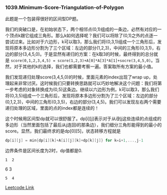 ### 1039.Minimum-Score-Triangulation-of-Polygon

此题是一个包装得很好的区间型DP题。

我们的突破口是，在初始状态下，两个相邻点(0,1)组成的一条边，必然有对应的一个顶点k跟它组成三角形。那么k如何选择呢？我们可以将除了(0,1)之外的点逐一尝试过来。比如对于六边形，k可以取3，那么我们将(0,3,1)组成一个三角形后，发现将原本多边形分割为了三个区域：左边的部分(1,2,3)，中间的三角形(0,3,1)，右边的部分(3,4,5,0)。于是显然有递归的方案：在k取3的时候，最终得到的总分就是 ```score(0,1,2,3,4,5) = score(1,2,3)+A[0]*A[3]*A[1]+socre(3,4,5,0)```。当然，对于其他的k的选择，我们也都需要考察一遍。答案取所有方案的最小值。

我们发现递归处理score(3,4,5,0)的时候，里面元素的index出现了wrap up，处理起来非常讨厌。这时候我们只要转换思路就可以巧妙地解决这个问题：我们将第一步考虑的对象转换成为(0,5)这条边。继续以六边形为例，k可以取3，那么我们将(0,3,5)组成一个三角形后，发现将原本多边形分割为了三个区域：左边的部分(0,1,2,3)，中间的三角形(0,3,5)，右边的部分(3,4,5)。我们可以发现左右两个需要递归处理的区域，里面的点的index都是连续的！

这个时候用区间型dp就可以很舒服了。dp[i][j]表示对于从i到j这些连续的点组成的多边形（当然里面包括了最后从j连回i的那条边），我们细分三角形能得到的最小的score。显然，我们最终求的是dp[0][5]，状态转移方程就是
```cpp
dp[i][j] = min{dp[i][k]+A[i][j][k]+dp[k][j]} for k=i+1,...,j-1
```
边界条件是区间长度为2时，dp值都是0.

    1  2
    
 6         3
 
    5  4

[Leetcode Link](https://leetcode.com/problems/minimum-score-triangulation-of-polygon)

